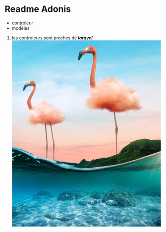 
# Readme Adonis

- controleur
- modèles

1. les controleurs sont proches de **_laravel_**
![media, the Linux mascot](/public/images/media.png)
 